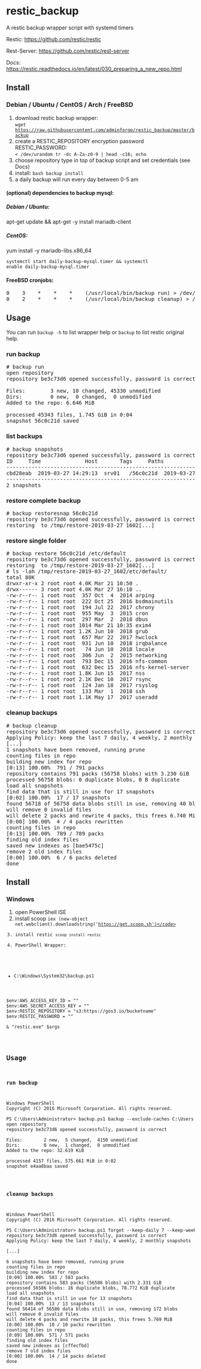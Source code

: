 # restic_backup
A restic backup wrapper script with systemd timers <p>
Restic: https://github.com/restic/restic <p>
Rest-Server: https://github.com/restic/rest-server <p>
Docs: https://restic.readthedocs.io/en/latest/030_preparing_a_new_repo.html

## Install
### Debian / Ubuntu / CentOS / Arch / FreeBSD

1) download restic backup wrapper:<br>
<code>wget https://raw.githubusercontent.com/adminforge/restic_backup/master/backup</code>
2) create a RESTIC_REPOSITORY encryption password RESTIC_PASSWORD:<br>
<code>< /dev/urandom tr -dc A-Za-z0-9 | head -c16; echo</code>
3) choose repository type in top of backup script and set credentials (see Docs)
4) install: <code>bash backup install</code>
5) a daily backup will run every day between 0-5 am

#### (optional) dependencies to backup mysql:
##### Debian / Ubuntu:
apt-get update && apt-get -y install mariadb-client

##### CentOS:
yum install -y mariadb-libs.x86_64

<code>systemctl start daily-backup-mysql.timer && systemctl enable daily-backup-mysql.timer</code>

#### FreeBSD cronjobs:
<pre>
0    3    *    *    *    (/usr/local/bin/backup run) > /dev/null
0    2    *    *    *    (/usr/local/bin/backup cleanup) > /dev/null
</pre>


## Usage
You can run <code>backup -h</code> to list wrapper help or <code>backup</code> to list restic original help. <p>

### run backup
<pre>
# backup run
open repository
repository be3c73d6 opened successfully, password is correct

Files:        3 new, 10 changed, 45330 unmodified
Dirs:         0 new,  0 changed,  0 unmodified
Added to the repo: 6.646 MiB

processed 45343 files, 1.745 GiB in 0:04
snapshot 56c0c21d saved
</pre>

### list backups
<pre>
# backup snapshots
repository be3c73d6 opened successfully, password is correct
ID     Time              Host       Tags     Paths
----------------------------------------------------------------------------------------------
cbd28eab  2019-03-27 14:29:13  srv01   /56c0c21d  2019-03-27 15:51:26  srv01           /
----------------------------------------------------------------------------------------------
2 snapshots
</pre>

### restore complete backup
<pre>
# backup restoresnap 56c0c21d
repository be3c73d6 opened successfully, password is correct
restoring <Snapshot 56c0c21d of [/] at 2019-03-27 15:51:26.549106581 +0100 CET by root@srv01> to /tmp/restore-2019-03-27_1602[...]
</pre>

### restore single folder
<pre>
# backup restore 56c0c21d /etc/default
repository be3c73d6 opened successfully, password is correct
restoring <Snapshot 56c0c21d of [/] at 2019-03-27 15:51:26.549106581 +0100 CET by root@srv01> to /tmp/restore-2019-03-27_1602[...]
# ls -lah /tmp/restore-2019-03-27_1602/etc/default/
total 80K
drwxr-xr-x 2 root root 4.0K Mar 21 10:50 .
drwx------ 3 root root 4.0K Mar 27 16:10 ..
-rw-r--r-- 1 root root  357 Oct  4  2014 arping
-rw-r--r-- 1 root root  222 Oct 25  2016 bsdmainutils
-rw-r--r-- 1 root root  194 Jul 22  2017 chrony
-rw-r--r-- 1 root root  955 May  3  2015 cron
-rw-r--r-- 1 root root  297 Mar  2  2018 dbus
-rw-r--r-- 1 root root 1014 Mar 21 10:35 exim4
-rw-r--r-- 1 root root 1.2K Jun 10  2018 grub
-rw-r--r-- 1 root root  657 Mar 22  2017 hwclock
-rw-r--r-- 1 root root  931 Jun 10  2018 irqbalance
-rw-r--r-- 1 root root   74 Jun 10  2018 locale
-rw-r--r-- 1 root root  306 Jun  2  2015 networking
-rw-r--r-- 1 root root  793 Dec 15  2016 nfs-common
-rw-r--r-- 1 root root  632 Dec 15  2016 nfs-kernel-server
-rw-r--r-- 1 root root 1.8K Jun 15  2017 nss
-rw-r--r-- 1 root root 2.1K Dec 10  2017 rsync
-rw-r--r-- 1 root root  124 Jan 18  2017 rsyslog
-rw-r--r-- 1 root root  133 Mar  1  2018 ssh
-rw-r--r-- 1 root root 1.1K May 17  2017 useradd
</pre>

### cleanup backups
<pre>
# backup cleanup
repository be3c73d6 opened successfully, password is correct
Applying Policy: keep the last 7 daily, 4 weekly, 2 monthly snapshots
[...]
1 snapshots have been removed, running prune
counting files in repo
building new index for repo
[0:13] 100.00%  791 / 791 packs
repository contains 791 packs (56758 blobs) with 3.230 GiB
processed 56758 blobs: 0 duplicate blobs, 0 B duplicate
load all snapshots
find data that is still in use for 17 snapshots
[0:02] 100.00%  17 / 17 snapshots
found 56718 of 56758 data blobs still in use, removing 40 blobs
will remove 0 invalid files
will delete 2 packs and rewrite 4 packs, this frees 6.740 MiB
[0:00] 100.00%  4 / 4 packs rewritten
counting files in repo
[0:13] 100.00%  789 / 789 packs
finding old index files
saved new indexes as [bae5475c]
remove 2 old index files
[0:00] 100.00%  6 / 6 packs deleted
done
</pre>


## Install
### Windows
1) open PowerShell ISE
2) install scoop <code>iex (new-object net.webclient).downloadstring('https://get.scoop.sh')</code>
3) install restic <code>scoop install restic</code>
4) PowerShell Wrapper:

* C:\Windows\System32\backup.ps1
<pre>
$env:AWS_ACCESS_KEY_ID = ""
$env:AWS_SECRET_ACCESS_KEY = ""
$env:RESTIC_REPOSITORY = "s3:https://gos3.io/bucketname"
$env:RESTIC_PASSWORD = ""

& "restic.exe" $args
</pre>

## Usage

### run backup
<pre>
Windows PowerShell
Copyright (C) 2016 Microsoft Corporation. All rights reserved.

PS C:\Users\Administrator> backup.ps1 backup --exclude-caches C:\Users
open repository
repository be3c73d6 opened successfully, password is correct

Files:        2 new,  5 changed,  4150 unmodified
Dirs:         0 new,  1 changed,  0 unmodified
Added to the repo: 32.619 KiB

processed 4157 files, 575.661 MiB in 0:02
snapshot e4aa8baa saved
</pre>

### cleanup backups
<pre>
Windows PowerShell
Copyright (C) 2016 Microsoft Corporation. All rights reserved.

PS C:\Users\Administrator> backup.ps1 forget --keep-daily 7 --keep-weekly 4 --keep-monthly 2 --prune
repository be3c73d6 opened successfully, password is correct
Applying Policy: keep the last 7 daily, 4 weekly, 2 monthly snapshots

[...]

6 snapshots have been removed, running prune
counting files in repo
building new index for repo
[0:09] 100.00%  583 / 583 packs
repository contains 583 packs (56586 blobs) with 2.331 GiB
processed 56586 blobs: 16 duplicate blobs, 78.772 KiB duplicate
load all snapshots
find data that is still in use for 13 snapshots
[0:04] 100.00%  13 / 13 snapshots
found 56414 of 56586 data blobs still in use, removing 172 blobs
will remove 0 invalid files
will delete 4 packs and rewrite 10 packs, this frees 5.769 MiB
[0:00] 100.00%  10 / 10 packs rewritten
counting files in repo
[0:09] 100.00%  571 / 571 packs
finding old index files
saved new indexes as [cffecfbd]
remove 7 old index files
[0:00] 100.00%  14 / 14 packs deleted
done
</pre>
